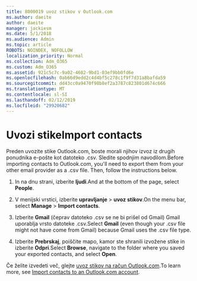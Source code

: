 ```yaml
---
title: 8000019 uvoz stikov v Outlook.com
ms.author: daeite
author: daeite
manager: jackiesm
ms.date: 5/1/2018
ms.audience: Admin
ms.topic: article
ROBOTS: NOINDEX, NOFOLLOW
localization_priority: Normal
ms.collection: Adm_O365
ms.custom: Adm_O365
ms.assetid: 921c5c7c-9a02-4682-9bd1-03ef9bb0fd6e
ms.openlocfilehash: 0ab66d9edd2c4d4bf5c278c1f9f7d31a8bafda59
ms.sourcegitcommit: dd43cc0a9470f98b8ef2a3787c823801d674c666
ms.translationtype: MT
ms.contentlocale: sl-SI
ms.lasthandoff: 02/12/2019
ms.locfileid: "29920682"
---
```

# <a name="import-contacts"></a><span data-ttu-id="7e42c-102">Uvozi stike</span><span class="sxs-lookup"><span data-stu-id="7e42c-102">Import contacts</span></span>

<span data-ttu-id="7e42c-p101">Preden uvozite stike Outlook.com, boste morali njihov izvoz iz drugih ponudnika e-pošte kot datoteko .csv. Sledite spodnjim navodilom.</span><span class="sxs-lookup"><span data-stu-id="7e42c-p101">Before importing contacts to Outlook.com, you'll need to export them from your other email provider as a .csv file. Then, follow the instructions below.</span></span>
  
1. <span data-ttu-id="7e42c-105">In na dnu strani, izberite **ljudi**.</span><span class="sxs-lookup"><span data-stu-id="7e42c-105">And at the bottom of the page, select **People**.</span></span> 
    
2. <span data-ttu-id="7e42c-106">V menijski vrstici, izberite **upravljanje** \> **uvoz stikov**.</span><span class="sxs-lookup"><span data-stu-id="7e42c-106">On the menu bar, select **Manage** \> **Import contacts**.</span></span> 
    
3. <span data-ttu-id="7e42c-107">Izberite **Gmail** (čeprav datoteko .csv se ne bi prišel od Gmail) Gmail uporablja vrsto datoteke .csv.</span><span class="sxs-lookup"><span data-stu-id="7e42c-107">Select **Gmail** (even though your .csv file might not have come from Gmail) because Gmail uses the .csv file type.</span></span> 
    
4. <span data-ttu-id="7e42c-108">Izberite **Prebrskaj**, poiščite mapo, kamor ste shranili izvožene stike in izberite **Odpri**.</span><span class="sxs-lookup"><span data-stu-id="7e42c-108">Select **Browse**, navigate to the folder where you saved your exported contacts, and select **Open**.</span></span> 
    
<span data-ttu-id="7e42c-109">Če želite izvedeti več, glejte [uvoz stikov na račun Outlook.com](https://go.microsoft.com/fwlink/p/?linkid=873136).</span><span class="sxs-lookup"><span data-stu-id="7e42c-109">To learn more, see [Import contacts to an Outlook.com account](https://go.microsoft.com/fwlink/p/?linkid=873136).</span></span>
  

